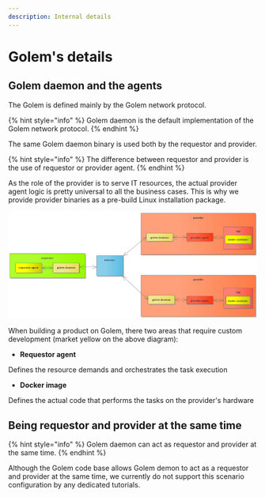 ```yaml
---
description: Internal details
---
```


# Golem's details

## Golem daemon and the agents

The Golem is defined mainly by the Golem network protocol.

{% hint style="info" %}
Golem daemon is the default implementation of the Golem network protocol.
{% endhint %}

The same Golem daemon binary is used both by the requestor and provider.

{% hint style="info" %}
The difference between requestor and provider is the use of requestor or provider agent.
{% endhint %}

As the role of the provider is to serve IT resources, the actual provider agent logic is pretty universal to all the business cases. This is why we provide provider binaries as a pre-build Linux installation package.

![Golem deamon and the agents. Components to be developed by 3rd party marked yellow.](../.gitbook/assets/requestor-tutorial-details%20%281%29.png)

When building a product on Golem, there two areas that require custom development \(market yellow on the above diagram\):

* **Requestor agent**

Defines the resource demands and orchestrates the task execution

* **Docker image**

Defines the actual code that performs the tasks on the provider's hardware

## Being requestor and provider at the same time

{% hint style="info" %}
Golem daemon can act as requestor and provider at the same time.
{% endhint %}

Although the Golem code base allows Golem demon to act as a requestor and provider at the same time, we currently do not support this scenario configuration by any dedicated tutorials.

